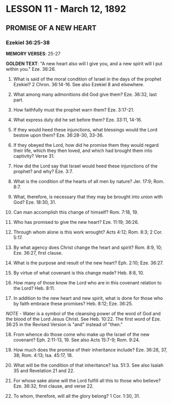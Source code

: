 # LESSON 11 - March 12, 1892
## PROMISE OF A NEW HEART
### Ezekiel 36:25-38

**MEMORY VERSES**: 25-27

**GOLDEN TEXT**: "A new heart also will I give you, and a new spirit will I put within you." Eze. 36:26.

1. What is said of the moral condition of Israel in the days of the prophet Ezekiel? 2 Chron. 36:14-16. See also Ezekiel 8 and elsewhere.

2. What among many admonitions did God give them? Eze. 36:32, last part.

3. How faithfully must the prophet warn them? Eze. 3:17-21.

4. What express duty did he set before them? Eze. 33:11, 14-16.

5. If they would heed these injunctions, what blessings would the Lord bestow upon them? Eze. 36:28-30, 33-36.

6. If they obeyed the Lord, how did he promise them they would regard their life, which they then loved, and which had brought them into captivity? Verse 31.

7. How did the Lord say that Israel would heed these injunctions of the prophet? and why? Eze. 3:7.

8. What is the condition of the hearts of all men by nature? Jer. 17:9; Rom. 8:7.

9. What, therefore, is necessary that they may be brought into union with God? Eze. 18:30, 31.

10. Can man accomplish this change of himself? Rom. 7:18, 19.

11. Who has promised to give the new heart? Eze. 11:19; 36:26.

12. Through whom alone is this work wrought? Acts 4:12; Rom. 8:3; 2 Cor. 5:17.

13. By what agency does Christ change the heart and spirit? Rom. 8:9, 10; Eze. 36:27, first clause.

14. What is the purpose and result of the new heart? Eph. 2:10; Eze. 36:27.

15. By virtue of what covenant is this change made? Heb. 8:8, 10.

16. How many of those know the Lord who are in this covenant relation to the Lord? Heb. 8:11.

17. In addition to the new heart and new spirit, what is done for those who by faith embrace these promises? Heb. 8:12; Eze. 36:25.

*NOTE* - Water is a symbol of the cleansing power of the word of God and the blood of the Lord Jesus Christ. See Heb. 10:22. The first word of Eze. 36:25 in the Revised Version is "and" instead of "then."

18. From whence do those come who make up the Israel of the new covenant? Eph. 2:11-13, 19. See also Acts 15:7-9; Rom. 9:24.

19. How much does the promise of their inheritance include? Eze. 36:28, 37, 38; Rom. 4:13; Isa. 45:17, 18.

20. What will be the condition of that inheritance? Isa. 51:3. See also Isaiah 35 and Revelation 21 and 22.

21. For whose sake alone will the Lord fulfill all this to those who believe? Eze. 36:32, first clause, and verse 22.

22. To whom, therefore, will all the glory belong? 1 Cor. 1:30, 31.